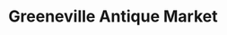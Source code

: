 ---
title: "Greeneville Antique Market"
url: /greeneville/greeneville-antique-market/
shop: Antiquitäten
---